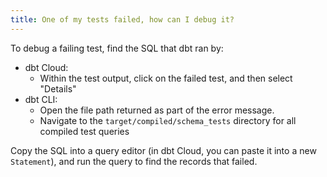 ```yaml
---
title: One of my tests failed, how can I debug it?
---
```

To debug a failing test, find the SQL that dbt ran by:
* dbt Cloud:
    * Within the test output, click on the failed test, and then select "Details"
* dbt CLI:
    * Open the file path returned as part of the error message.
    * Navigate to the `target/compiled/schema_tests` directory for all compiled test queries

Copy the SQL into a query editor (in dbt Cloud, you can paste it into a new `Statement`), and
run the query to find the records that failed.

